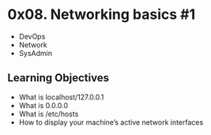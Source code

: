 # 0x08. Networking basics #1

- DevOps
- Network
- SysAdmin

## Learning Objectives

- What is localhost/127.0.0.1
- What is 0.0.0.0
- What is /etc/hosts
- How to display your machine’s active network interfaces
